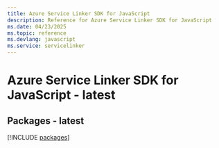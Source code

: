 ```yaml
---
title: Azure Service Linker SDK for JavaScript
description: Reference for Azure Service Linker SDK for JavaScript
ms.date: 04/23/2025
ms.topic: reference
ms.devlang: javascript
ms.service: servicelinker
---
```

# Azure Service Linker SDK for JavaScript - latest
## Packages - latest
[!INCLUDE [packages](service-linker-index.md)]